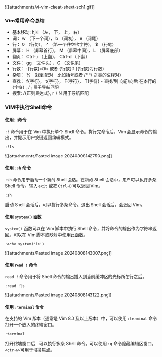 ![[attachments/vi-vim-cheat-sheet-sch1.gif]]
### Vim常用命令总结
-    基本移动: hjkl （左， 下， 上， 右）
-    词： w （下一个词）， b （词初）， e （词尾）
-    行： 0 （行初）， ^ （第一个非空格字符）， $ （行尾）
-    屏幕： H （屏幕首行）， M （屏幕中间）， L （屏幕底部）
-    翻页： Ctrl-u （上翻）， Ctrl-d （下翻）
-    文件： gg （文件头）， G （文件尾）
-    行数： :{行数}`<CR>` 或者 {行数}G ({行数}为行数)
-    杂项： % （找到配对，比如括号或者 /* */ 之类的注释对）
-    查找： f{字符}， t{字符}， F{字符}， T{字符}
	-         查找/到 向前/向后 在本行的{字符}
	        , / ; 用于导航匹配
-    搜索: /{正则表达式}, n / N 用于导航匹配

### VIM中执行Shell命令
#### 使用`:!`命令
`:!` 命令用于在 Vim 中执行单个 Shell 命令。执行完命令后，Vim 会显示命令的输出，并提示用户按键返回编辑模式。
```Vim
:!ls
```
![[attachments/Pasted image 20240808142750.png]]
#### 使用 `:sh` 命令

`:sh` 命令用于启动一个新的 Shell 会话。在新的 Shell 会话中，用户可以执行多条 Shell 命令。输入 `exit` 或按 `Ctrl-D` 可以返回 Vim。
```Vim
:sh
```
启动 Shell 会话后，可以执行多条命令。退出 Shell 会话后，会返回 Vim。
#### 使用 `system()` 函数
`system()` 函数可以在 Vim 脚本中执行 Shell 命令，并将命令的输出作为字符串返回。可以在 Vim 脚本或映射中使用此函数。
```Vim
:echo system('ls')
```
![[attachments/Pasted image 20240808143007.png]]
#### 使用 `read !` 命令
`read !` 命令用于将 Shell 命令的输出插入到当前缓冲区的光标所在行之后。
```Vim
:read !ls
```
![[attachments/Pasted image 20240808143122.png]]
#### 使用 `:terminal` 命令
在支持的 Vim 版本（通常是 Vim 8.0 及以上版本）中，可以使用 `:terminal` 命令打开一个嵌入的终端窗口。
```Vim
:terminal
```
打开终端窗口后，可以执行多条 Shell 命令。可以使用 `:q` 命令隐藏编辑区窗口，`<ctr-w>`可用于切换焦点。
